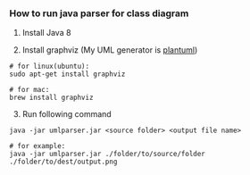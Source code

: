 ### How to run java parser for class diagram

1. Install Java 8

2. Install graphviz (My UML generator is [plantuml](http://plantuml.com/graphviz-dot))

```
# for linux(ubuntu):
sudo apt-get install graphviz

# for mac:
brew install graphviz 
```

3. Run following command

```
java -jar umlparser.jar <source folder> <output file name>

# for example:
java -jar umlparser.jar ./folder/to/source/folder ./folder/to/dest/output.png 
```